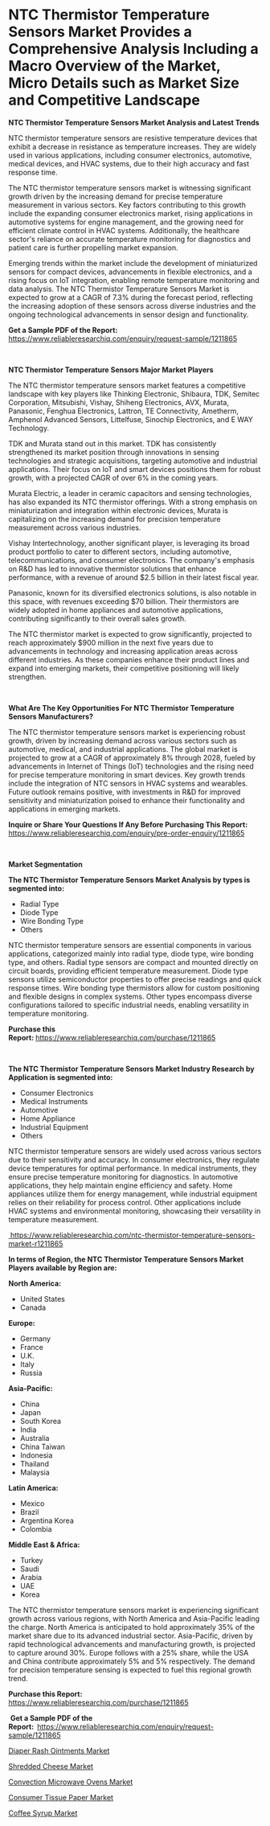 <p><h1>NTC Thermistor Temperature Sensors Market Provides a Comprehensive Analysis Including a Macro Overview of the Market, Micro Details such as Market Size and Competitive Landscape</h1></p><p><strong>NTC Thermistor Temperature Sensors Market Analysis and Latest Trends</strong></p>
<p><p>NTC thermistor temperature sensors are resistive temperature devices that exhibit a decrease in resistance as temperature increases. They are widely used in various applications, including consumer electronics, automotive, medical devices, and HVAC systems, due to their high accuracy and fast response time. </p><p>The NTC thermistor temperature sensors market is witnessing significant growth driven by the increasing demand for precise temperature measurement in various sectors. Key factors contributing to this growth include the expanding consumer electronics market, rising applications in automotive systems for engine management, and the growing need for efficient climate control in HVAC systems. Additionally, the healthcare sector's reliance on accurate temperature monitoring for diagnostics and patient care is further propelling market expansion.</p><p>Emerging trends within the market include the development of miniaturized sensors for compact devices, advancements in flexible electronics, and a rising focus on IoT integration, enabling remote temperature monitoring and data analysis. The NTC Thermistor Temperature Sensors Market is expected to grow at a CAGR of 7.3% during the forecast period, reflecting the increasing adoption of these sensors across diverse industries and the ongoing technological advancements in sensor design and functionality.</p></p>
<p><strong>Get a Sample PDF of the Report:&nbsp;</strong> <a href="https://www.reliableresearchiq.com/enquiry/request-sample/1211865?utm_campaign=104&utm_medium=2&utm_source=Github&utm_content=ia&utm_term=17122024&utm_id=ntc-thermistor-temperature-sensors">https://www.reliableresearchiq.com/enquiry/request-sample/1211865</a></p>
<p>&nbsp;</p>
<p><strong>NTC Thermistor Temperature Sensors Major Market Players</strong></p>
<p><p>The NTC thermistor temperature sensors market features a competitive landscape with key players like Thinking Electronic, Shibaura, TDK, Semitec Corporation, Mitsubishi, Vishay, Shiheng Electronics, AVX, Murata, Panasonic, Fenghua Electronics, Lattron, TE Connectivity, Ametherm, Amphenol Advanced Sensors, Littelfuse, Sinochip Electronics, and E WAY Technology. </p><p>TDK and Murata stand out in this market. TDK has consistently strengthened its market position through innovations in sensing technologies and strategic acquisitions, targeting automotive and industrial applications. Their focus on IoT and smart devices positions them for robust growth, with a projected CAGR of over 6% in the coming years.</p><p>Murata Electric, a leader in ceramic capacitors and sensing technologies, has also expanded its NTC thermistor offerings. With a strong emphasis on miniaturization and integration within electronic devices, Murata is capitalizing on the increasing demand for precision temperature measurement across various industries.</p><p>Vishay Intertechnology, another significant player, is leveraging its broad product portfolio to cater to different sectors, including automotive, telecommunications, and consumer electronics. The company's emphasis on R&D has led to innovative thermistor solutions that enhance performance, with a revenue of around $2.5 billion in their latest fiscal year.</p><p>Panasonic, known for its diversified electronics solutions, is also notable in this space, with revenues exceeding $70 billion. Their thermistors are widely adopted in home appliances and automotive applications, contributing significantly to their overall sales growth.</p><p>The NTC thermistor market is expected to grow significantly, projected to reach approximately $900 million in the next five years due to advancements in technology and increasing application areas across different industries. As these companies enhance their product lines and expand into emerging markets, their competitive positioning will likely strengthen.</p></p>
<p>&nbsp;</p>
<p><strong>What Are The Key Opportunities For NTC Thermistor Temperature Sensors Manufacturers?</strong></p>
<p><p>The NTC thermistor temperature sensors market is experiencing robust growth, driven by increasing demand across various sectors such as automotive, medical, and industrial applications. The global market is projected to grow at a CAGR of approximately 8% through 2028, fueled by advancements in Internet of Things (IoT) technologies and the rising need for precise temperature monitoring in smart devices. Key growth trends include the integration of NTC sensors in HVAC systems and wearables. Future outlook remains positive, with investments in R&D for improved sensitivity and miniaturization poised to enhance their functionality and applications in emerging markets.</p></p>
<p><strong>Inquire or Share Your Questions If Any Before Purchasing This Report:</strong> <a href="https://www.reliableresearchiq.com/enquiry/pre-order-enquiry/1211865?utm_campaign=104&utm_medium=2&utm_source=Github&utm_content=ia&utm_term=17122024&utm_id=ntc-thermistor-temperature-sensors">https://www.reliableresearchiq.com/enquiry/pre-order-enquiry/1211865</a></p>
<p>&nbsp;</p>
<p><strong>Market Segmentation</strong></p>
<p><strong>The NTC Thermistor Temperature Sensors Market Analysis by types is segmented into:</strong></p>
<p><ul><li>Radial Type</li><li>Diode Type</li><li>Wire Bonding Type</li><li>Others</li></ul></p>
<p><p>NTC thermistor temperature sensors are essential components in various applications, categorized mainly into radial type, diode type, wire bonding type, and others. Radial type sensors are compact and mounted directly on circuit boards, providing efficient temperature measurement. Diode type sensors utilize semiconductor properties to offer precise readings and quick response times. Wire bonding type thermistors allow for custom positioning and flexible designs in complex systems. Other types encompass diverse configurations tailored to specific industrial needs, enabling versatility in temperature monitoring.</p></p>
<p><strong>Purchase this Report:&nbsp;</strong><a href="https://www.reliableresearchiq.com/purchase/1211865?utm_campaign=104&utm_medium=2&utm_source=Github&utm_content=ia&utm_term=17122024&utm_id=ntc-thermistor-temperature-sensors">https://www.reliableresearchiq.com/purchase/1211865</a></p>
<p>&nbsp;</p>
<p><strong>The NTC Thermistor Temperature Sensors Market Industry Research by Application is segmented into:</strong></p>
<p><ul><li>Consumer Electronics</li><li>Medical Instruments</li><li>Automotive</li><li>Home Appliance</li><li>Industrial Equipment</li><li>Others</li></ul></p>
<p><p>NTC thermistor temperature sensors are widely used across various sectors due to their sensitivity and accuracy. In consumer electronics, they regulate device temperatures for optimal performance. In medical instruments, they ensure precise temperature monitoring for diagnostics. In automotive applications, they help maintain engine efficiency and safety. Home appliances utilize them for energy management, while industrial equipment relies on their reliability for process control. Other applications include HVAC systems and environmental monitoring, showcasing their versatility in temperature measurement.</p></p>
<p><a href="https://www.reliableresearchiq.com/ntc-thermistor-temperature-sensors-market-r1211865?utm_campaign=104&utm_medium=2&utm_source=Github&utm_content=ia&utm_term=17122024&utm_id=ntc-thermistor-temperature-sensors">&nbsp;https://www.reliableresearchiq.com/ntc-thermistor-temperature-sensors-market-r1211865</a></p>
<p><strong>In terms of Region, the NTC Thermistor Temperature Sensors Market Players available by Region are:</strong></p>
<p>
    <p> <strong> North America: </strong>
        <ul>
            <li>United States</li>
            <li>Canada</li>
        </ul>
        </p> 
    <p> <strong> Europe: </strong>
        <ul>
            <li>Germany</li>
            <li>France</li>
            <li>U.K.</li>
            <li>Italy</li>
            <li>Russia</li>
        </ul>
        </p> 
    <p> <strong> Asia-Pacific: </strong>
        <ul>
            <li>China</li>
            <li>Japan</li>
            <li>South Korea</li>
            <li>India</li>
            <li>Australia</li>
            <li>China Taiwan</li>
            <li>Indonesia</li>
            <li>Thailand</li>
            <li>Malaysia</li>
        </ul>
        </p> 
    <p> <strong> Latin America: </strong>
        <ul>
            <li>Mexico</li>
            <li>Brazil</li>
            <li>Argentina Korea</li>
            <li>Colombia</li>
        </ul>
        </p> 
    <p> <strong> Middle East & Africa: </strong>
        <ul>
            <li>Turkey</li>
            <li>Saudi</li>
            <li>Arabia</li>
            <li>UAE</li>
            <li>Korea</li>
        </ul>
    </p>
    </p>
<p><p>The NTC thermistor temperature sensors market is experiencing significant growth across various regions, with North America and Asia-Pacific leading the charge. North America is anticipated to hold approximately 35% of the market share due to its advanced industrial sector. Asia-Pacific, driven by rapid technological advancements and manufacturing growth, is projected to capture around 30%. Europe follows with a 25% share, while the USA and China contribute approximately 5% and 5% respectively. The demand for precision temperature sensing is expected to fuel this regional growth trend.</p></p>
<p><strong>Purchase this Report: </strong><a href="https://www.reliableresearchiq.com/purchase/1211865?utm_campaign=104&utm_medium=2&utm_source=Github&utm_content=ia&utm_term=17122024&utm_id=ntc-thermistor-temperature-sensors">https://www.reliableresearchiq.com/purchase/1211865</a></p>
<p>&nbsp;<strong>Get a Sample PDF of the Report:&nbsp;&nbsp;</strong><a href="https://www.reliableresearchiq.com/enquiry/request-sample/1211865?utm_campaign=104&utm_medium=2&utm_source=Github&utm_content=ia&utm_term=17122024&utm_id=ntc-thermistor-temperature-sensors">https://www.reliableresearchiq.com/enquiry/request-sample/1211865</a></p>
<p><strong></strong></p>
<p><p><a href="https://www.linkedin.com/pulse/future-demand-revenue-forecast-diaper-rash-ointments-market-jahuf?utm_campaign=104&utm_medium=2&utm_source=Github&utm_content=ia&utm_term=17122024&utm_id=ntc-thermistor-temperature-sensors">Diaper Rash Ointments Market</a></p><p><a href="https://www.linkedin.com/pulse/shredded-cheese-market-growth-study-provides-comprehensive-makbc?utm_campaign=104&utm_medium=2&utm_source=Github&utm_content=ia&utm_term=17122024&utm_id=ntc-thermistor-temperature-sensors">Shredded Cheese Market</a></p><p><a href="https://www.linkedin.com/pulse/evolvingconvection-microwave-ovens-marketdynamics-types-applications-n9mgf?utm_campaign=104&utm_medium=2&utm_source=Github&utm_content=ia&utm_term=17122024&utm_id=ntc-thermistor-temperature-sensors">Convection Microwave Ovens Market</a></p><p><a href="https://github.com/ilonaenterline65/Market-Research-Report-List-1/blob/main/consumer-tissue-paper-market.md?utm_campaign=104&utm_medium=2&utm_source=Github&utm_content=ia&utm_term=17122024&utm_id=ntc-thermistor-temperature-sensors">Consumer Tissue Paper Market</a></p><p><a href="https://www.linkedin.com/pulse/global-coffee-syrup-market-pulse-trends-growth-analysis-cqopc?utm_campaign=104&utm_medium=2&utm_source=Github&utm_content=ia&utm_term=17122024&utm_id=ntc-thermistor-temperature-sensors">Coffee Syrup Market</a></p></p>